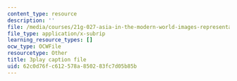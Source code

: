 ```yaml
---
content_type: resource
description: ''
file: /media/courses/21g-027-asia-in-the-modern-world-images-representations-fall-2016/62c0d76fc612578a850283fc7d05b85b_1801224.vtt
file_type: application/x-subrip
learning_resource_types: []
ocw_type: OCWFile
resourcetype: Other
title: 3play caption file
uid: 62c0d76f-c612-578a-8502-83fc7d05b85b
---
```

